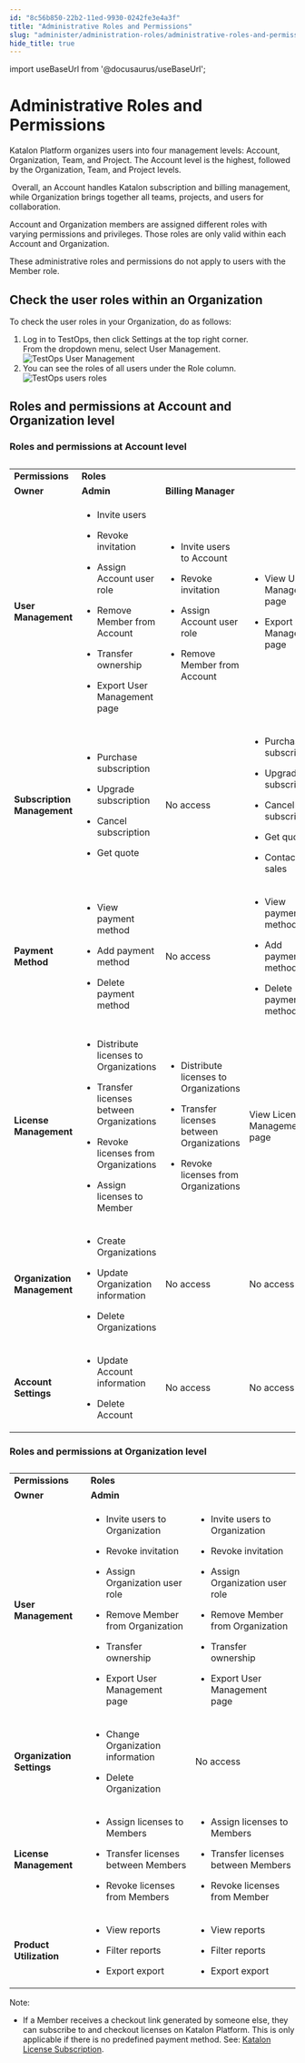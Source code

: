 ```yaml
---
id: "8c56b850-22b2-11ed-9930-0242fe3e4a3f"
title: "Administrative Roles and Permissions"
slug: "administer/administration-roles/administrative-roles-and-permissions"
hide_title: true
---
```

import useBaseUrl from '@docusaurus/useBaseUrl';


# <a id="id" class="anchor_top_offset"/><a id="ariaid-title1" class="anchor_top_offset"/>Administrative Roles and Permissions

<p xmlns="http://www.w3.org/1999/xhtml" className="p">​<span className="ph">Katalon Platform</span>​ organizes users into four management levels: Account, Organization, Team, and Project. The Account level is the highest, followed by the Organization, Team, and Project levels.</p> 
<p xmlns="http://www.w3.org/1999/xhtml" className="p">​ ​Overall, an Account handles Katalon subscription and billing management, while Organization brings together all teams, projects, and users for collaboration.</p> 
<p xmlns="http://www.w3.org/1999/xhtml" className="p anchor_top_offset" id="id__p-305"> ​Account and Organization members are assigned different roles with varying permissions and privileges. Those roles are only valid within each Account and Organization.</p> 
<p xmlns="http://www.w3.org/1999/xhtml" className="p">These administrative roles and permissions do not apply to users with the Member role. </p> 

## <a id="task-4425" class="anchor_top_offset"/>Check the user roles within an Organization

<section xmlns="http://www.w3.org/1999/xhtml" className="section context">To check the user roles in your Organization, do as follows:</section> 
<ol xmlns="http://www.w3.org/1999/xhtml" className="ol steps"><li className="li step stepexpand"><span className="ph cmd">Log in to <span className="ph">TestOps</span>, then click <span className="ph uicontrol">Settings</span> at the top right corner. </span><div className="itemgroup info">From the dropdown menu, select <span className="ph uicontrol">User Management</span>. <img className="image" src={useBaseUrl("/cbab76f0-750d-11ed-a602-0242cfbc79b5.png")} alt="TestOps User Management" /></div></li><li className="li step stepexpand"><span className="ph cmd">You can see  the roles of all users under the <span className="ph uicontrol">Role</span> column.</span><div className="itemgroup info"><img className="image" src={useBaseUrl("/ca3e0440-750d-11ed-a602-0242cfbc79b5.png")} alt="TestOps users roles" /></div></li></ol> 

## <a id="concept-8930" class="anchor_top_offset"/>Roles and permissions at Account and Organization level


### Roles and permissions at Account level

            
<div xmlns="http://www.w3.org/1999/xhtml" className="p"><table className="table anchor_top_offset" id="concept-8930__1ccfa392-a647-448c-a806-e203bb8dc31c"><caption /><colgroup><col style={{width: '25%'}} /><col style={{width: '25%'}} /><col style={{width: '25%'}} /><col style={{width: '25%'}} /></colgroup><tbody className="tbody"><tr className><td className="entry" rowSpan={2}><strong className="ph b">Permissions</strong></td><td className="entry" colSpan={3}><strong className="ph b">Roles</strong></td></tr><tr className><td className="entry"><strong className="ph b">Owner</strong></td><td className="entry"><strong className="ph b">Admin</strong></td><td className="entry"><strong className="ph b">Billing Manager</strong></td></tr><tr className><td className="entry"><strong className="ph b">User Management</strong></td><td className="entry"><ul className="ul"><li className="li"><p className="p">Invite users</p></li><li className="li"><p className="p">Revoke invitation</p></li><li className="li"><p className="p">Assign Account user role</p></li><li className="li"><p className="p">Remove Member from Account</p></li><li className="li"><p className="p">Transfer ownership</p></li><li className="li"><p className="p">Export User Management page</p></li></ul></td><td className="entry"><ul className="ul"><li className="li"><p className="p">Invite users to Account</p></li><li className="li"><p className="p">Revoke invitation</p></li><li className="li"><p className="p">Assign Account user role</p></li><li className="li"><p className="p">Remove Member from Account</p></li></ul></td><td className="entry"><ul className="ul"><li className="li"><p className="p">View User Management page</p></li><li className="li"><p className="p">Export User Management page</p></li></ul></td></tr><tr className><td className="entry"><strong className="ph b">Subscription Management</strong></td><td className="entry"><ul className="ul"><li className="li"><p className="p">Purchase subscription</p></li><li className="li"><p className="p">Upgrade subscription</p></li><li className="li"><p className="p">Cancel subscription</p></li><li className="li"><p className="p">Get quote</p></li></ul></td><td className="entry"><p className="p">No access</p></td><td className="entry"><ul className="ul"><li className="li"><p className="p">Purchase subscription</p></li><li className="li"><p className="p">Upgrade subscription</p></li><li className="li"><p className="p">Cancel subscription</p></li><li className="li"><p className="p">Get quote</p></li><li className="li"><p className="p">Contact sales</p></li></ul></td></tr><tr className><td className="entry"><strong className="ph b">Payment Method</strong></td><td className="entry"><ul className="ul"><li className="li"><p className="p">View payment method</p></li><li className="li"><p className="p">Add payment method</p></li><li className="li"><p className="p">Delete payment method</p></li></ul></td><td className="entry"><p className="p">No access</p></td><td className="entry"><ul className="ul"><li className="li"><p className="p">View payment method</p></li><li className="li"><p className="p">Add payment method</p></li><li className="li"><p className="p">Delete payment method</p></li></ul></td></tr><tr className><td className="entry"><strong className="ph b">License Management</strong></td><td className="entry"><ul className="ul"><li className="li"><p className="p">Distribute licenses to Organizations</p></li><li className="li"><p className="p">Transfer licenses between Organizations</p></li><li className="li"><p className="p">Revoke licenses from Organizations</p></li><li className="li"><p className="p">Assign licenses to Member</p></li></ul></td><td className="entry"><ul className="ul"><li className="li"><p className="p">Distribute licenses to Organizations</p></li><li className="li"><p className="p">Transfer licenses between Organizations</p></li><li className="li"><p className="p">Revoke licenses from Organizations</p></li></ul></td><td className="entry"><p className="p">View License Management page</p></td></tr><tr className><td className="entry"><strong className="ph b">Organization Management</strong></td><td className="entry"><ul className="ul"><li className="li"><p className="p">Create Organizations</p></li><li className="li"><p className="p">Update Organization information</p></li><li className="li"><p className="p">Delete Organizations</p></li></ul></td><td className="entry">No access</td><td className="entry">No access</td></tr><tr className><td className="entry"><strong className="ph b">Account Settings</strong></td><td className="entry"><ul className="ul"><li className="li"><p className="p">Update Account information</p></li><li className="li"><p className="p">Delete Account</p></li></ul></td><td className="entry">No access</td><td className="entry">No access</td></tr></tbody></table></div>

### Roles and permissions at Organization level

<div xmlns="http://www.w3.org/1999/xhtml" className="p"><table className="table anchor_top_offset" id="concept-8930__f333051c-fc3f-4ddc-8cb8-0f8ec4a1de93"><caption /><colgroup><col style={{width: '33.33333333333333%'}} /><col style={{width: '33.33333333333333%'}} /><col style={{width: '33.33333333333333%'}} /></colgroup><tbody className="tbody"><tr className><td className="entry" rowSpan={2}><strong className="ph b">Permissions</strong></td><td className="entry" colSpan={2}><strong className="ph b">Roles</strong></td></tr><tr className><td className="entry"><strong className="ph b">Owner</strong></td><td className="entry"><strong className="ph b">Admin</strong></td></tr><tr className><td className="entry"><strong className="ph b">User Management</strong></td><td className="entry"><ul className="ul"><li className="li"><p className="p">Invite users to Organization </p></li><li className="li"><p className="p">Revoke invitation</p></li><li className="li"><p className="p">Assign Organization user role</p></li><li className="li"><p className="p">Remove Member from Organization</p></li><li className="li"><p className="p">Transfer ownership</p></li><li className="li"><p className="p">Export User Management page</p></li></ul></td><td className="entry"><ul className="ul"><li className="li"><p className="p">Invite users to Organization </p></li><li className="li"><p className="p">Revoke invitation</p></li><li className="li"><p className="p">Assign Organization user role</p></li><li className="li"><p className="p">Remove Member from Organization</p></li><li className="li"><p className="p">Transfer ownership</p></li><li className="li"><p className="p">Export User Management page</p></li></ul></td></tr><tr className><td className="entry"><strong className="ph b">Organization Settings</strong></td><td className="entry"><ul className="ul"><li className="li"><p className="p">Change Organization information</p></li><li className="li"><p className="p">Delete Organization</p></li></ul></td><td className="entry"><p className="p">No access</p></td></tr><tr className><td className="entry"><strong className="ph b">License Management</strong></td><td className="entry"><ul className="ul"><li className="li"><p className="p">Assign licenses to Members</p></li><li className="li"><p className="p">Transfer licenses between Members</p></li><li className="li"><p className="p">Revoke licenses from Members</p></li></ul></td><td className="entry"><ul className="ul"><li className="li"><p className="p">Assign licenses to Members</p></li><li className="li"><p className="p">Transfer licenses between Members</p></li><li className="li"><p className="p">Revoke licenses from Member</p></li></ul></td></tr><tr className><td className="entry"><strong className="ph b">Product Utilization</strong></td><td className="entry"><ul className="ul"><li className="li"><p className="p">View reports</p></li><li className="li"><p className="p">Filter reports</p></li><li className="li"><p className="p">Export export</p></li></ul></td><td className="entry"><ul className="ul"><li className="li"><p className="p">View reports</p></li><li className="li"><p className="p">Filter reports</p></li><li className="li"><p className="p">Export export</p></li></ul></td></tr></tbody></table></div>
        
<div xmlns="http://www.w3.org/1999/xhtml" className="note note note_note"><span className="note__title">Note:</span> <ul className="ul"><li className="li"><p className="p">If a Member receives a checkout link generated by someone else, they can subscribe to  and checkout licenses on <span className="ph">Katalon Platform</span>. This is only applicable if there is no predefined payment method. See: <a className="xref" href="/administer/administration-tasks/subscription-management/katalon-studio-enterprise-and-katalon-runtime-engine-license/purchase-katalon-studio-and-katalon-runtime-engine-licenses">Katalon License Subscription</a>.</p></li></ul></div>
